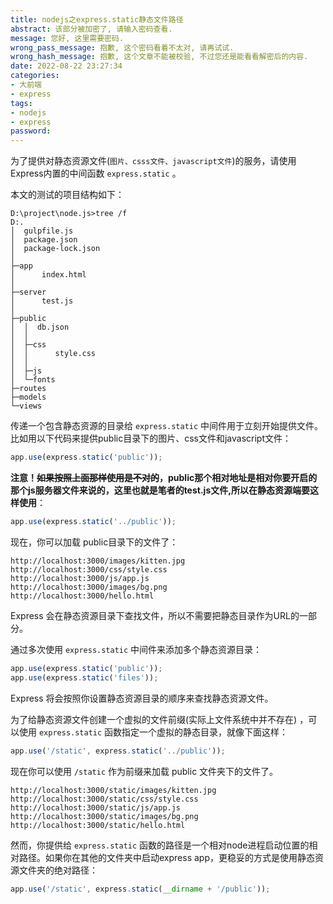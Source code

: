 ```yaml
---
title: nodejs之express.static静态文件路径
abstract: 该部分被加密了, 请输入密码查看.
message: 您好, 这里需要密码.
wrong_pass_message: 抱歉, 这个密码看着不太对, 请再试试.
wrong_hash_message: 抱歉, 这个文章不能被校验, 不过您还是能看看解密后的内容.
date: 2022-08-22 23:27:34
categories:
- 大前端
- express
tags:
- nodejs
- express
password:
---
```


为了提供对静态资源文件(`图片、csss文件、javascript文件`)的服务，请使用Express内置的中间函数 `express.static` 。

本文的测试的项目结构如下：

```mysql
D:\project\node.js>tree /f
D:.
│  gulpfile.js
│  package.json
│  package-lock.json
│
├─app
│      index.html
│
├─server
│      test.js
│
├─public
│  │  db.json
│  │
│  ├─css
│  │      style.css
│  │
│  ├─js
│  └─fonts
├─routes
├─models
└─views
```


传递一个包含静态资源的目录给 `express.static` 中间件用于立刻开始提供文件。比如用以下代码来提供public目录下的图片、css文件和javascript文件：

```javascript
app.use(express.static('public'));
```

**注意！~~如果按照上面那样使用是不对的~~，public那个相对地址是相对你要开启的那个js服务器文件来说的，这里也就是笔者的test.js文件,所以在静态资源端要这样使用**：

```javascript
app.use(express.static('../public'));
```

现在，你可以加载 public目录下的文件了：

```
http://localhost:3000/images/kitten.jpg
http://localhost:3000/css/style.css
http://localhost:3000/js/app.js
http://localhost:3000/images/bg.png
http://localhost:3000/hello.html
```


Express 会在静态资源目录下查找文件，所以不需要把静态目录作为URL的一部分。


 通过多次使用 `express.static` 中间件来添加多个静态资源目录：

```javascript
app.use(express.static('public'));
app.use(express.static('files'));
```


Express 将会按照你设置静态资源目录的顺序来查找静态资源文件。


为了给静态资源文件创建一个虚拟的文件前缀(实际上文件系统中并不存在) ，可以使用 `express.static` 函数指定一个虚拟的静态目录，就像下面这样：

```javascript
app.use('/static', express.static('../public'));
```

现在你可以使用 `/static` 作为前缀来加载 public 文件夹下的文件了。

```
http://localhost:3000/static/images/kitten.jpg
http://localhost:3000/static/css/style.css
http://localhost:3000/static/js/app.js
http://localhost:3000/static/images/bg.png
http://localhost:3000/static/hello.html
```


然而，你提供给 `express.static` 函数的路径是一个相对node进程启动位置的相对路径。如果你在其他的文件夹中启动express app，更稳妥的方式是使用静态资源文件夹的绝对路径： 

```javascript
app.use('/static', express.static(__dirname + '/public'));
```


